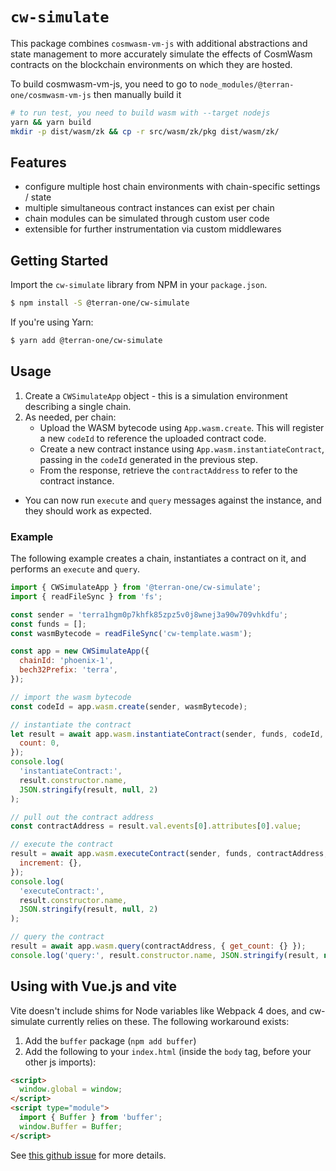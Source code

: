 # `cw-simulate`

This package combines `cosmwasm-vm-js` with additional abstractions and state management to
more accurately simulate the effects of CosmWasm contracts on the blockchain environments on which
they are hosted.

To build cosmwasm-vm-js, you need to go to `node_modules/@terran-one/cosmwasm-vm-js` then manually build it

```bash
# to run test, you need to build wasm with --target nodejs
yarn && yarn build
mkdir -p dist/wasm/zk && cp -r src/wasm/zk/pkg dist/wasm/zk/
```

## Features

- configure multiple host chain environments with chain-specific settings / state
- multiple simultaneous contract instances can exist per chain
- chain modules can be simulated through custom user code
- extensible for further instrumentation via custom middlewares

## Getting Started

Import the `cw-simulate` library from NPM in your `package.json`.

```bash
$ npm install -S @terran-one/cw-simulate
```

If you're using Yarn:

```bash
$ yarn add @terran-one/cw-simulate
```

## Usage

1. Create a `CWSimulateApp` object - this is a simulation environment describing a single chain.
2. As needed, per chain:
   - Upload the WASM bytecode using `App.wasm.create`. This will register a new `codeId` to reference the uploaded contract code.
   - Create a new contract instance using `App.wasm.instantiateContract`, passing in the `codeId` generated in the previous step.
   - From the response, retrieve the `contractAddress` to refer to the contract instance.

- You can now run `execute` and `query` messages against the instance, and they should work as expected.

### Example

The following example creates a chain, instantiates a contract on it, and performs an `execute` and `query`.

```javascript
import { CWSimulateApp } from '@terran-one/cw-simulate';
import { readFileSync } from 'fs';

const sender = 'terra1hgm0p7khfk85zpz5v0j8wnej3a90w709vhkdfu';
const funds = [];
const wasmBytecode = readFileSync('cw-template.wasm');

const app = new CWSimulateApp({
  chainId: 'phoenix-1',
  bech32Prefix: 'terra',
});

// import the wasm bytecode
const codeId = app.wasm.create(sender, wasmBytecode);

// instantiate the contract
let result = await app.wasm.instantiateContract(sender, funds, codeId, {
  count: 0,
});
console.log(
  'instantiateContract:',
  result.constructor.name,
  JSON.stringify(result, null, 2)
);

// pull out the contract address
const contractAddress = result.val.events[0].attributes[0].value;

// execute the contract
result = await app.wasm.executeContract(sender, funds, contractAddress, {
  increment: {},
});
console.log(
  'executeContract:',
  result.constructor.name,
  JSON.stringify(result, null, 2)
);

// query the contract
result = await app.wasm.query(contractAddress, { get_count: {} });
console.log('query:', result.constructor.name, JSON.stringify(result, null, 2));
```

## Using with Vue.js and vite

Vite doesn't include shims for Node variables like Webpack 4 does, and cw-simulate currently relies on these. The following workaround exists:

1. Add the `buffer` package (`npm add buffer`)
2. Add the following to your `index.html` (inside the `body` tag, before your other js imports):

```html
<script>
  window.global = window;
</script>
<script type="module">
  import { Buffer } from 'buffer';
  window.Buffer = Buffer;
</script>
```

See [this github issue](https://github.com/vitejs/vite/issues/2618) for more details.
